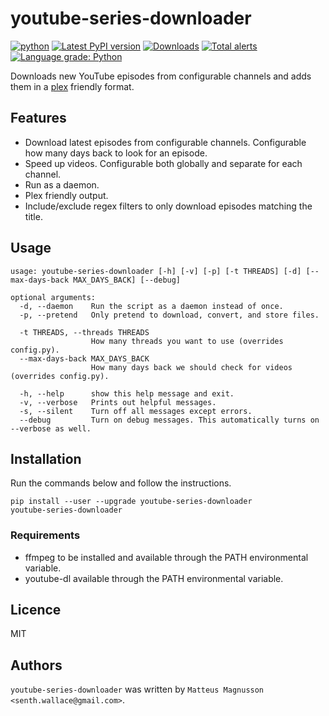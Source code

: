 # youtube-series-downloader

[![python](https://img.shields.io/pypi/pyversions/youtube-series-downloader.svg)](https://pypi.python.org/pypi/youtube-series-downloader)
[![Latest PyPI version](https://img.shields.io/pypi/v/youtube-series-downloader.svg)](https://pypi.python.org/pypi/youtube-series-downloader)
[![Downloads](https://pepy.tech/badge/youtube-series-downloader)](https://pepy.tech/project/youtube-series-downloader?right_color=orange)
[![Total alerts](https://img.shields.io/lgtm/alerts/g/Senth/youtube-series-downloader.svg?logo=lgtm&logoWidth=18)](https://lgtm.com/projects/g/Senth/youtube-series-downloader/alerts/)
[![Language grade: Python](https://img.shields.io/lgtm/grade/python/g/Senth/youtube-series-downloader.svg?logo=lgtm&logoWidth=18)](https://lgtm.com/projects/g/Senth/youtube-series-downloader/context:python)

Downloads new YouTube episodes from configurable channels and adds them in a [plex](https://plex.tv/) friendly format.

## Features

- Download latest episodes from configurable channels. Configurable how many days back to look for an episode.
- Speed up videos. Configurable both globally and separate for each channel.
- Run as a daemon.
- Plex friendly output.
- Include/exclude regex filters to only download episodes matching the title.

## Usage

```usage
usage: youtube-series-downloader [-h] [-v] [-p] [-t THREADS] [-d] [--max-days-back MAX_DAYS_BACK] [--debug]

optional arguments:
  -d, --daemon    Run the script as a daemon instead of once.
  -p, --pretend   Only pretend to download, convert, and store files.

  -t THREADS, --threads THREADS
                  How many threads you want to use (overrides config.py).
  --max-days-back MAX_DAYS_BACK
                  How many days back we should check for videos (overrides config.py).

  -h, --help      show this help message and exit.
  -v, --verbose   Prints out helpful messages.
  -s, --silent    Turn off all messages except errors.
  --debug         Turn on debug messages. This automatically turns on --verbose as well.
```

## Installation

Run the commands below and follow the instructions.

```properties
pip install --user --upgrade youtube-series-downloader
youtube-series-downloader
```

### Requirements

- ffmpeg to be installed and available through the PATH environmental variable.
- youtube-dl available through the PATH environmental variable.

## Licence

MIT

## Authors

`youtube-series-downloader` was written by `Matteus Magnusson <senth.wallace@gmail.com>`.
